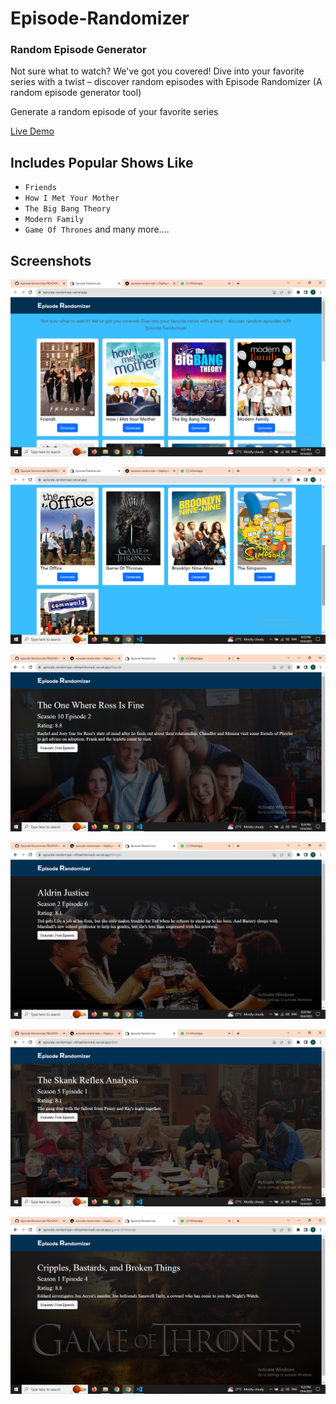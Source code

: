 # Episode-Randomizer
### Random Episode Generator

Not sure what to watch? We've got you covered! Dive into your favorite series with a twist – discover random episodes with Episode Randomizer (A random episode generator tool)

Generate a random episode of your favorite series

[Live Demo](https://episode-randomizer-vibhashdwivedi.vercel.app/)

## Includes Popular Shows Like
- `Friends`
- `How I Met Your Mother`
- `The Big Bang Theory`
- `Modern Family`
- `Game Of Thrones`
and many more....

## Screenshots
![](https://github.com/VibhashDwivedi/Episode-Randomizer/blob/main/Screenshots/Screenshot%20(177).png?raw=true)

![](https://github.com/VibhashDwivedi/Episode-Randomizer/blob/main/Screenshots/Screenshot%20(178).png?raw=true)

![](https://github.com/VibhashDwivedi/Episode-Randomizer/blob/main/Screenshots/Screenshot%20(179).png?raw=true)

![](https://github.com/VibhashDwivedi/Episode-Randomizer/blob/main/Screenshots/Screenshot%20(180).png?raw=true)

![](https://github.com/VibhashDwivedi/Episode-Randomizer/blob/main/Screenshots/Screenshot%20(181).png?raw=true)

![](https://github.com/VibhashDwivedi/Episode-Randomizer/blob/main/Screenshots/Screenshot%20(182).png?raw=true)


